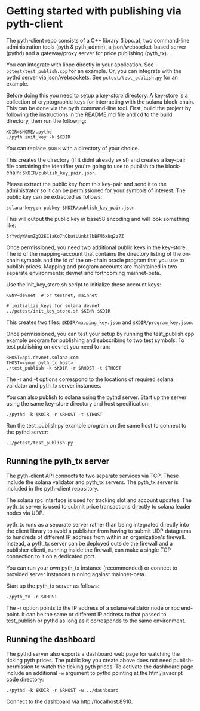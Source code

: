 # Getting started with publishing via pyth-client

The pyth-client repo consists of a C++ library (libpc.a), two command-line administration tools (pyth & pyth_admin), a json/websocket-based server (pythd) and a gateway/proxy server for price publishing (pyth_tx).

You can integrate with libpc directly in your application. See `pctest/test_publish.cpp` for an example. Or, you can integrate with the pythd server via json/websockets. See `pctest/test_publish.py` for an example.

Before doing this you need to setup a *key-store* directory. A key-store is a collection of cryptographic keys for interracting with the solana block-chain. This can be done via the pyth command-line tool.  First, build the project by following the instructions in the README.md file and cd to the build directory, then run the following:


```
KDIR=$HOME/.pythd
./pyth init_key -k $KDIR

```

You can replace `$KDIR` with a directory of your choice.

This creates the directory (if it didnt already exist) and creates a key-pair file containing the identifier you're going to use to publish to the block-chain: `$KDIR/publish_key_pair.json`.

Please extract the public key from this key-pair and send it to the administrator so it can be permissioned for your symbols of interest. The public key can be extracted as follows:

```
solana-keygen pubkey $KDIR/publish_key_pair.json
```

This will output the public key in base58 encoding and will look something like:

```
5rYvdyWAunZgD2EC1aKo7hQbutUUnkt7bBFM6xNq2z7Z
```

Once permissioned, you need two additional public keys in the key-store. The id of the mapping-account that contains the directory listing of the on-chain symbols and the id of the on-chain oracle program that you use to publish prices.  Mapping and program accounts are maintained in two separate environments: devnet and forthcoming mainnet-beta.

Use the init_key_store.sh script to initialize these account keys:

```
KENV=devnet  # or testnet, mainnet

# initialize keys for solana devnet
../pctest/init_key_store.sh $KENV $KDIR

```

This creates two files: `$KDIR/mapping_key.json` and `$KDIR/program_key.json`.

Once permissioned, you can test your setup by running the test_publish.cpp example program for publishing and subscribing to two test symbols.  To test publishing on devnet you need to run:


```
RHOST=api.devnet.solana.com
THOST=<your_pyth_tx_host>
./test_publish -k $KDIR -r $RHOST -t $THOST
```

The -r and -t options correspond to the locations of required solana validator and pyth_tx server instances.

You can also publish to solana using the pythd server. Start up the server using the same key-store directory and host specification:

```
./pythd -k $KDIR -r $RHOST -t $THOST
```

Run the test_publish.py example program on the same host to connect to the pythd server:

```
../pctest/test_publish.py

```

## Running the pyth_tx server

The pyth-client API connects to two separate services via TCP. These include the solana validator and pyth_tx servers. The pyth_tx server is included in the pyth-client repository.

The solana rpc interface is used for tracking slot and account updates. The pyth_tx server is used to submit price transactions directly to solana leader nodes via UDP.

pyth_tx runs as a separate server rather than being integrated directly into the client library to avoid a publisher from having to submit UDP datagrams to hundreds of different IP address from within an organization's firewall. Instead, a pyth_tx server can be deployed outside the firewall and a publisher clienti, running inside the firewall, can make a single TCP connection to it on a dedicated port.

You can run your own pyth_tx instance (recommended) or connect to provided server instances running against mainnet-beta.

Start up the pyth_tx server as follows:

```
./pyth_tx -r $RHOST
```

The -r option points to the IP address of a solana validator node or rpc end-point. It can be the same or different IP address to that passed to test_publish or pythd as long as it corresponds to the same environment.


## Running the dashboard

The pythd server also exports a dashboard web page for watching the ticking pyth prices.  The public key you create above does not need publish-permission to watch the ticking pyth prices.  To activate the dashboard page include an additional `-w` argument to pythd pointing at the html/javscript code directory:

```
./pythd -k $KDIR -r $RHOST -w ../dashboard
```

Connect to the dashboard via http://localhost:8910.
